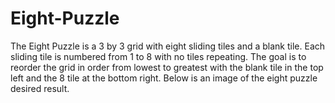 # Eight-Puzzle

The Eight Puzzle is a 3 by 3 grid with eight sliding tiles and a blank tile. Each sliding tile is numbered from 1 to 8 with no tiles
repeating. The goal is to reorder the grid in order from lowest to greatest with the blank tile in the top left and the 8 tile at the bottom right. Below is an image of the eight puzzle desired result.
